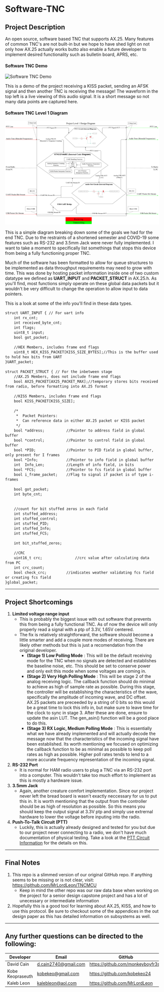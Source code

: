 # Software-TNC
 ## Project Description

  An open source, software based TNC that supports AX.25. Many features of common TNC's are not built-in but we hope to have shed light on not only how AX.25 actually works butto also enable a future developer to implement desired functionality such as bulletin board, APRS, etc.

#### **Software TNC Demo**
 ![Software TNC Demo](Documentation/Group-Information/Final-Presentation-Test.gif)
 
 This is a demo of the project receiving a KISS packet, sending an AFSK signal and then another TNC is receiving the message! The waveform in the top left is a live viewing of this audio signal. It is a short message so not many data points are captured here.

#### **Software TNC Level 1 Diagram**
 ![Software TNC Level 1 Diagram](Documentation/Diagrams/TNCMCU-Level-1-Diagram-Scaled.png)

 This is a simple diagram breaking down some of the goals we had for the end TNC. Due to the restraints of a shortened semester and COVID-19 some features such as RS-232 and 3.5mm Jack were never fully implemented. I want to take a moment to specifically list somethings that stops this device from being a fully functioning proper TNC.

Much of the software has been formatted to allow for queue structures to be implemented as data throughput requirements may need to grow with time. This was done by hosting packet information inside one of two custom datatype we defined as **UART_INPUT** and **PACKET_STRUCT** in AX.25.h. As you'll find, most functions simply operate on these global data packets but it wouldn't be very difficult to change the operation to allow input to data pointers.

This is a look at some of the info you'll find in these data types.
```
struct UART_INPUT { // For uart info
	int rx_cnt;
	int received_byte_cnt;
	int flags;
	uint8_t input;
	bool got_packet;

	//HEX Members, includes frame end flags
	uint8_t HEX_KISS_PACKET[KISS_SIZE_BYTES];//This is the buffer used to hold hex bits from UART
}UART_packet;

struct PACKET_STRUCT { // For the inbetween stage
	//AX.25 Members, does not include frame end flags
	bool AX25_PACKET[AX25_PACKET_MAX];//temporary stores bits received from radio, before formatting into AX.25 format

	//KISS Members, includes frame end flags
	bool KISS_PACKET[KISS_SIZE];

	/*
	 * 	Packet Pointers:
	 * 	Can reference data in either AX.25 packet or KISS packet
	 */
	bool *address;			//Pointer to address field in global buffer
	bool *control;			//Pointer to control field in global buffer
	bool *PID; 				//Pointer to PID field in global buffer, only present for I frames
	bool *Info;				//Pointer to info field in global buffer
	int  Info_Len;			//Length of info field, in bits
	bool *FCS;				//Pointer to fcs field in global buffer
	bool i_frame_packet;	//Flag to signal if packet is of type i-frames

	bool got_packet;
	int byte_cnt;


	//count for bit stuffed zeros in each field
	int stuffed_address;
	int stuffed_control;
	int stuffed_PID;
	int stuffed_Info;
	int stuffed_FCS;

	int bit_stuffed_zeros;

	//CRC
	uint16_t crc; 				//crc value after calculating data from PC
	int crc_count;
	bool check_crc;			//indicates weather validating fcs field or creating fcs field
}global_packet;
```

----------------------------------
 ## Project Shortcomings
 1. **Limited voltage range input**
     - This is probably the biggest issue with out software that prevents this from being a fully functional TNC. As of now the device will only properly read a signal with a ptp of 3.3V, 1.65V centered.
     - The fix is relatively straightforward, the software should become a little smarter and add a couple more modes of receiving. There are likely other methods but this is just a recomendation from the original developer.
         - **(Stage 1) Low Polling Mode** : This will be the default receiving mode for the TNC when no signals are detected and establishes the baseline noise, etc. This should be set to conserve power and only exit this mode when some voltages are coming in.
         - **(Stage 2) Very High Polling Mode** : This will be stage 2 of the analog receiving logic. The callback function should do minimal to achieve as high of sample rate as possible. During this stage, the controller will be establishing the characteristics of the wave, specifically the amplitude of incoming wave, and DC offset. AX.25 packets are preceeded by a string of 0 bits so this would be a great time to lock this info in, but make sure to leave time for the clock to sync in stage 3. After these are done, ensure to update the asin LUT. The gen_asin() function will be a good place to do this.
         - **(Stage 3) RX Logic, Medium Polling Mode** : This is essentially what we have already implemented and will actually decode the message now that the characteristics of the incoming signal have been established. Its worth mentioning we focused on optimizing the callback function to be as minimal as possible to keep poll rates as high as possible. Higher poll rates tends to lend to a more accurate frequency representation of the incoming signal.
 2. **RS-232 Port**
     - It is normal for HAM radio users to plug a TNC via an RS-232 port into a computer. This wouldn't take too much effort to implement as this is mostly a hardware issue.
 3. **3.5mm Jack**
     - Again, another creature comfort implementation. Since our project never left the bread board is wasn't exactly neccessary for us to put this in. It is worth mentioning that the output from the controller should be as high of resolution as possible. So this means you should keep the output signal at 3.3V ptp and simply use extrernal hardware to lower the voltage before inputing into the radio.
 4. **Push-To-Talk Circuit (PTT)**
     - Luckily, this is actually already designed and tested for you but due to our project never connecting to a radio, we don't have much documentation of physical testing. Take a look at the [PTT Circuit Information](https://github.com/monkeyboyfr3sh/Software-TNC/tree/main/Schematic/Ltspice/PTT-circuit) for the details on this.

----------------------
## Final Notes

  1. This repo is a slimmed version of our original GitHub repo. If anything seems to be missing or is not clear, visit:  https://github.com/MrLordLeon/TNCMCU
     - Keep in mind the other repo was our raw data base when working on the project for a senior design capstone project and has a lot of unecessary or intermediate information
  2. Hopefully this is a good tool for learning about AX.25, KISS, and how to use this protocol. Be sure to checkout some of the appendices in the out design paper as this has detailed information on subsystems as well.

------------------
## Any further questions can be directed to the following:
|Developer|Email|GitHub|
|----------|--------------------|---------------------------------|
|David Cain|d.cain2740@gmail.com|https://github.com/monkeyboyfr3sh|
|Kobe Keopraseuth|kobekeo@gmail.com|https://github.com/kobekeo24|
|Kaleb Leon|kalebleon@aol.com|https://github.com/MrLordLeon|
